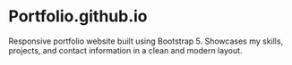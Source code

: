 # Portfolio.github.io
Responsive portfolio website built using Bootstrap 5. Showcases my skills, projects, and contact information in a clean and modern layout.
